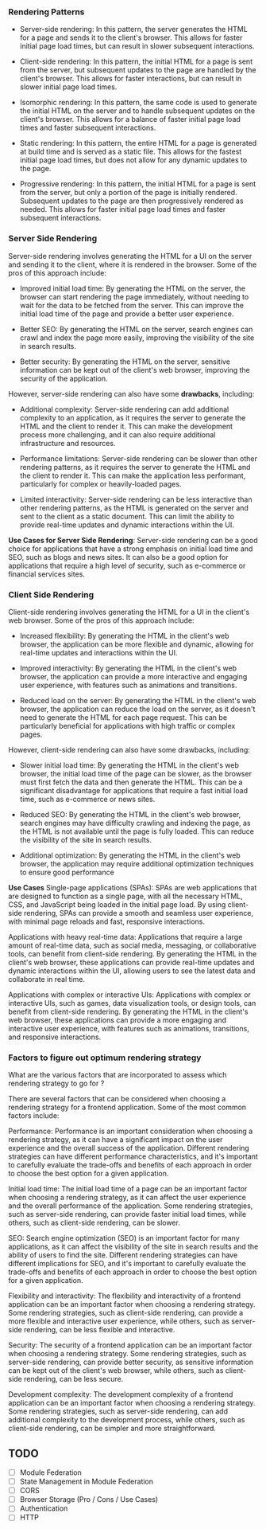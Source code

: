 ### Rendering Patterns 
- Server-side rendering: In this pattern, the server generates the HTML for a page and sends it to the client's browser. This allows for faster initial page load times, but can result in slower subsequent interactions.

- Client-side rendering: In this pattern, the initial HTML for a page is sent from the server, but subsequent updates to the page are handled by the client's browser. This allows for faster interactions, but can result in slower initial page load times.

- Isomorphic rendering: In this pattern, the same code is used to generate the initial HTML on the server and to handle subsequent updates on the client's browser. This allows for a balance of faster initial page load times and faster subsequent interactions.

- Static rendering: In this pattern, the entire HTML for a page is generated at build time and is served as a static file. This allows for the fastest initial page load times, but does not allow for any dynamic updates to the page.

- Progressive rendering: In this pattern, the initial HTML for a page is sent from the server, but only a portion of the page is initially rendered. Subsequent updates to the page are then progressively rendered as needed. This allows for faster initial page load times and faster subsequent interactions.

### Server Side Rendering 
Server-side rendering involves generating the HTML for a UI on the server and sending it to the client, where it is rendered in the browser. Some of the pros of this approach include:

- Improved initial load time: By generating the HTML on the server, the browser can start rendering the page immediately, without needing to wait for the data to be fetched from the server. This can improve the initial load time of the page and provide a better user experience.

- Better SEO: By generating the HTML on the server, search engines can crawl and index the page more easily, improving the visibility of the site in search results.

- Better security: By generating the HTML on the server, sensitive information can be kept out of the client's web browser, improving the security of the application.

However, server-side rendering can also have some **drawbacks**, including:

- Additional complexity: Server-side rendering can add additional complexity to an application, as it requires the server to generate the HTML and the client to render it. This can make the development process more challenging, and it can also require additional infrastructure and resources.

- Performance limitations: Server-side rendering can be slower than other rendering patterns, as it requires the server to generate the HTML and the client to render it. This can make the application less performant, particularly for complex or heavily-loaded pages.

- Limited interactivity: Server-side rendering can be less interactive than other rendering patterns, as the HTML is generated on the server and sent to the client as a static document. This can limit the ability to provide real-time updates and dynamic interactions within the UI.

**Use Cases for Server Side Rendering**:
Server-side rendering can be a good choice for applications that have a strong emphasis on initial load time and SEO, such as blogs and news sites. It can also be a good option for applications that require a high level of security, such as e-commerce or financial services sites.

### Client Side Rendering 
Client-side rendering involves generating the HTML for a UI in the client's web browser. Some of the pros of this approach include:

- Increased flexibility: By generating the HTML in the client's web browser, the application can be more flexible and dynamic, allowing for real-time updates and interactions within the UI.

- Improved interactivity: By generating the HTML in the client's web browser, the application can provide a more interactive and engaging user experience, with features such as animations and transitions.

- Reduced load on the server: By generating the HTML in the client's web browser, the application can reduce the load on the server, as it doesn't need to generate the HTML for each page request. This can be particularly beneficial for applications with high traffic or complex pages.

However, client-side rendering can also have some drawbacks, including:

- Slower initial load time: By generating the HTML in the client's web browser, the initial load time of the page can be slower, as the browser must first fetch the data and then generate the HTML. This can be a significant disadvantage for applications that require a fast initial load time, such as e-commerce or news sites.

- Reduced SEO: By generating the HTML in the client's web browser, search engines may have difficulty crawling and indexing the page, as the HTML is not available until the page is fully loaded. This can reduce the visibility of the site in search results.

- Additional optimization: By generating the HTML in the client's web browser, the application may require additional optimization techniques to ensure good performance

**Use Cases**
Single-page applications (SPAs): SPAs are web applications that are designed to function as a single page, with all the necessary HTML, CSS, and JavaScript being loaded in the initial page load. By using client-side rendering, SPAs can provide a smooth and seamless user experience, with minimal page reloads and fast, responsive interactions.

Applications with heavy real-time data: Applications that require a large amount of real-time data, such as social media, messaging, or collaborative tools, can benefit from client-side rendering. By generating the HTML in the client's web browser, these applications can provide real-time updates and dynamic interactions within the UI, allowing users to see the latest data and collaborate in real time.

Applications with complex or interactive UIs: Applications with complex or interactive UIs, such as games, data visualization tools, or design tools, can benefit from client-side rendering. By generating the HTML in the client's web browser, these applications can provide a more engaging and interactive user experience, with features such as animations, transitions, and responsive interactions.

### Factors to figure out optimum rendering strategy
What are the various factors that are incorporated to assess which rendering strategy to go for ? 

There are several factors that can be considered when choosing a rendering strategy for a frontend application. Some of the most common factors include:

Performance: Performance is an important consideration when choosing a rendering strategy, as it can have a significant impact on the user experience and the overall success of the application. Different rendering strategies can have different performance characteristics, and it's important to carefully evaluate the trade-offs and benefits of each approach in order to choose the best option for a given application.

Initial load time: The initial load time of a page can be an important factor when choosing a rendering strategy, as it can affect the user experience and the overall performance of the application. Some rendering strategies, such as server-side rendering, can provide faster initial load times, while others, such as client-side rendering, can be slower.

SEO: Search engine optimization (SEO) is an important factor for many applications, as it can affect the visibility of the site in search results and the ability of users to find the site. Different rendering strategies can have different implications for SEO, and it's important to carefully evaluate the trade-offs and benefits of each approach in order to choose the best option for a given application.

Flexibility and interactivity: The flexibility and interactivity of a frontend application can be an important factor when choosing a rendering strategy. Some rendering strategies, such as client-side rendering, can provide a more flexible and interactive user experience, while others, such as server-side rendering, can be less flexible and interactive.

Security: The security of a frontend application can be an important factor when choosing a rendering strategy. Some rendering strategies, such as server-side rendering, can provide better security, as sensitive information can be kept out of the client's web browser, while others, such as client-side rendering, can be less secure.

Development complexity: The development complexity of a frontend application can be an important factor when choosing a rendering strategy. Some rendering strategies, such as server-side rendering, can add additional complexity to the development process, while others, such as client-side rendering, can be simpler and more straightforward.

## TODO
- [ ] Module Federation
- [ ] State Management in Module Federation
- [ ] CORS
- [ ] Browser Storage (Pro / Cons / Use Cases) 
- [ ] Authentication
- [ ] HTTP
